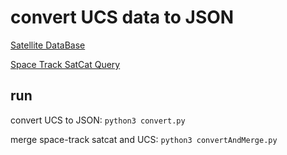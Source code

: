# convert UCS data to JSON

[Satellite DataBase](https://www.ucsusa.org/resources/satellite-database)

[Space Track SatCat Query](https://www.space-track.org/basicspacedata/query/class/satcat/orderby/NORAD_CAT_ID%20asc/emptyresult/show)

## run

convert UCS to JSON: `python3 convert.py`

merge space-track satcat and UCS: `python3 convertAndMerge.py`